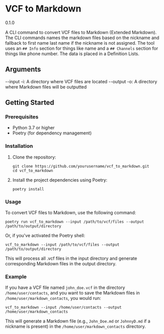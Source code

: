 # VCF to Markdown

<version>0.1.0</version>

A CLI command to convert VCF files to Markdown (Extended Markdown). The CLI commands names the markdown files based on the nickname and fallback to first name last name if the nickname is not assigned. The tool uses an `## Info` section for things like name and a `## Channels` section for things like phone number. The data is placed in a Definition Lists.

## Arguments

--input -i: A directory where VCF files are located
--output -o: A directory where Markdown files will be outputted

## Getting Started

### Prerequisites

- Python 3.7 or higher
- Poetry (for dependency management)

### Installation

1. Clone the repository:
   ```
   git clone https://github.com/yourusername/vcf_to_markdown.git
   cd vcf_to_markdown
   ```

2. Install the project dependencies using Poetry:
   ```
   poetry install
   ```

### Usage

To convert VCF files to Markdown, use the following command:

```
poetry run vcf_to_markdown --input /path/to/vcf/files --output /path/to/output/directory
```

Or, if you've activated the Poetry shell:

```
vcf_to_markdown --input /path/to/vcf/files --output /path/to/output/directory
```

This will process all .vcf files in the input directory and generate corresponding Markdown files in the output directory.

### Example

If you have a VCF file named `john_doe.vcf` in the directory `/home/user/contacts`, and you want to save the Markdown files in `/home/user/markdown_contacts`, you would run:

```
vcf_to_markdown --input /home/user/contacts --output /home/user/markdown_contacts
```

This will generate a Markdown file (e.g., `John_Doe.md` or `JohnnyD.md` if a nickname is present) in the `/home/user/markdown_contacts` directory.
```
